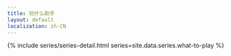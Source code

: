```yaml
---
title: 玩什么助手
layout: default
localization: zh-CN
---
```


{% include series/series-detail.html
    series=site.data.series.what-to-play
%}